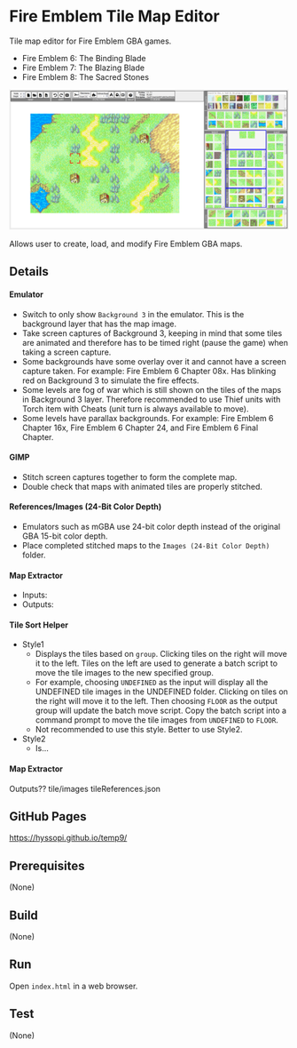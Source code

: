 # Fire Emblem Tile Map Editor
Tile map editor for Fire Emblem GBA games.
- Fire Emblem 6: The Binding Blade
- Fire Emblem 7: The Blazing Blade
- Fire Emblem 8: The Sacred Stones

![splash](help/images/main.png)

Allows user to create, load, and modify Fire Emblem GBA maps.

## Details


#### Emulator
- Switch to only show `Background 3` in the emulator. This is the background layer that has the map image.
- Take screen captures of Background 3, keeping in mind that some tiles are animated and therefore has to be timed right (pause the game) when taking a screen capture.
- Some backgrounds have some overlay over it and cannot have a screen capture taken. For example: Fire Emblem 6 Chapter 08x. Has blinking red on Background 3 to simulate the fire effects.
- Some levels are fog of war which is still shown on the tiles of the maps in Background 3 layer. Therefore recommended to use Thief units with Torch item with Cheats (unit turn is always available to move).
- Some levels have parallax backgrounds. For example: Fire Emblem 6 Chapter 16x, Fire Emblem 6 Chapter 24, and Fire Emblem 6 Final Chapter.

#### GIMP
- Stitch screen captures together to form the complete map.
- Double check that maps with animated tiles are properly stitched.

#### References/Images (24-Bit Color Depth)
- Emulators such as mGBA use 24-bit color depth instead of the original GBA 15-bit color depth.
- Place completed stitched maps to the `Images (24-Bit Color Depth)` folder.

#### Map Extractor
- Inputs:
- Outputs:



#### Tile Sort Helper
- Style1
  - Displays the tiles based on `group`. Clicking tiles on the right will move it to the left. Tiles on the left are used to generate a batch script to move the tile images to the new specified group.
  - For example, choosing `UNDEFINED` as the input will display all the UNDEFINED tile images in the UNDEFINED folder. Clicking on tiles on the right will move it to the left. Then choosing `FLOOR` as the output group will update the batch move script. Copy the batch script into a command prompt to move the tile images from `UNDEFINED` to `FLOOR`.
  - Not recommended to use this style. Better to use Style2.
- Style2
  - Is...

#### Map Extractor


Outputs??
tile/images
tileReferences.json

## GitHub Pages
https://hyssopi.github.io/temp9/

## Prerequisites
(None)

## Build
(None)

## Run
Open `index.html` in a web browser.

## Test
(None)
